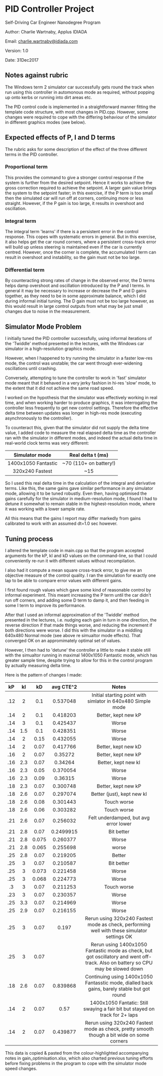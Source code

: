 # PID Controller Project

Self-Driving Car Engineer Nanodegree Program

Author: Charlie Wartnaby, Applus IDIADA

Email: charlie.wartnaby@idiada.com

Version: 1.0

Date: 31Dec2017

## Notes against rubric

The Windows term 2 simulator car successfully gets round the track when run
using this controller in automonous mode as required, without popping up onto
kerbs or running into dirt areas etc.

The PID control code is implemented in a straightforward manner fitting the
template code structure, with most changes in PID.cpp. However, some changes
were required to cope with the differing behaviour of the simulator in
different graphics modes (see below).

## Expected effects of P, I and D terms

The rubric asks for some description of the effect of the three different
terms in the PID controller.

### Proportional term

This provides the command to give a stronger control response if the system
is further from the desired setpoint. Hence it works to achieve the gross
correction required to achieve the setpoint. A larger gain value brings the system
to the setpoint faster; in this exercise, if the P term is too small
then the simulated car will run off at corners, continuing more or less
straight. However, if the P gain is too large, it results in overshoot
and oscillation.

### Integral term

The integral term 'learns' if there is a persistent error in the control
response. This copes with systematic errors in general. But in this exercise,
it also helps get the car round corners, where a persistent cross-track
error will build up unless steering is maintained even if the car is
currently centred. However, once the corner is complete, the accumulated
I term can result in overshoot and instability, so the gain must not be
too large.

### Differential term

By counteracting strong rates of change in the observed error, the D
terms helps damp overshoot and oscillation introduced by the P and I terms.
In general it may be necessary to increase or decrease the P and D gains
together, as they need to be in some approximate balance, which I did during
informal initial tuning. The D gain must not be too large however, as this
would result in large control outputs from what may be just small changes
due to noise in the measurement.

## Simulator Mode Problem

I initially tuned the PID controller successfully, using informal iterations
of the 'Twiddle' method presented in the lectures, with the Windows car
simulator in a high-resolution graphics mode.

However, when I happened to try running the simulator in a faster low-res
mode, the control was unstable; the car went through ever-widening
oscillations until crashing.

Conversely, attempting to tune the controller to work in 'fast' simulator
mode meant that it behaved in a very jerky fashion in hi-res 'slow' mode,
to the extent that it did not achieve the same road speed.

I worked on the hypothesis that the simulator was effectively working
in real time, and when working harder to produce graphics, it was
interrogating the controller less frequently to get new control settings.
Therefore the effective delta time between updates was longer in high-res
mode (executing asynchronously to the controller).

To counteract this, given that the simulator did not supply the delta
time value, I added code to measure the real elapsed delta time
as the controller ran with the simulator in different modes, and indeed
the actual delta time in real-world clock terms was very different:

|    Simulator mode    |    Real delta t (ms)   |
|:--------------------:|:--------------------------:|
| 1400x1050 Fantastic  |   ~70 (110+ on battery!)   |
| 320x240 Fastest      |   ~15                      |

So I used this real delta time in the calculation of the integral
and derivative terms. Like this, the same gains gave similar performance
in any simulator mode, allowing it to be tuned robustly. Even then,
having optimised the gains carefully for the simulator in medium-resolution
mode, I found I had to detune it somewhat to remain stable in the
highest-resolution mode, where it was working with a lower sample rate.

All this means that the gains I report may differ markedly from gains
calibrated to work with an assumed dt=1.0 sec however.

## Tuning process

I altered the template code in main.cpp so that the program accepted
arguments for the kP, kI and kD values on the command-line, so that
I could conveniently re-run it with different values without
recompilation.

I also had it compute a mean square cross-track error, to give me an
objective measure of the control quality. I ran the simulation for
exactly one lap to be able to compare error values with different gains.

I first found rough values which gave some kind of reasonable 
control by informal experiment. This meant increasing the P term until
the car didn't run off corners, and adding some D term to damp it,
and then feeding in some I term to improve its performance.

After that I used an informal approximation of the 'Twiddle' method
presented in the lectures, i.e. nudging each gain in turn in one
direction, the reverse direction if that made things worse, and reducing
the increment if both directions were worse. I did this with the
simulator in a middling 640x480 Normal mode (see above re simualtor
mode effects). That converged OK on an appromimately optimal set
of values.

However, I then had to 'detune' the controller a little to make it stable
still with the simualtor running in maximal 1400x1050 Fantastic mode,
which has greater sample time, despite trying to allow for this in the
control program by actually measuring delta time.

Here is the pattern of changes I made:

| kP | kI| kD | avg CTE^2 | Notes |
|:----:|:----:|:----:|:-----------:|:-------:|
| .12 | 2 | 0.1 | 0.537048 | Initial starting point with simlator in 640x480 Simple mode |
| .14 | 2 | 0.1 | 0.418203 | Better, kept new kP |
| .14 | 3 | 0.1 | 0.425437 | Worse |
| .14 | 1.5 | 0.1 | 0.428351 | Worse |
| .14 | 2 | 0.15 | 0.432055 | Worse |
| .14 | 2 | 0.07 | 0.417766 | Better, kept new kD |
| .16 | 2 | 0.07 | 0.35272 | Better, kept new kP |
| .16 | 2.3 | 0.07 | 0.34264 | Better, kept new kI |
| .16 | 2.3 | 0.05 | 0.370054 | Worse |
| .16 | 2.3 | 0.09 | 0.36315 | Worse |
| .18 | 2.3 | 0.07 | 0.300748 | Better, kept new kP |
| .18 | 2.6 | 0.07 | 0.297074 | Better (just), kept new kI |
| .18 | 2.6 | 0.08 | 0.301443 | Touch worse |
| .18 | 2.6 | 0.06 | 0.303282 | Touch worse |
| .21 | 2.6 | 0.07 | 0.256032 | Felt underdamped, but avg error lower |
| .21 | 2.8 | 0.07 | 0.2499915 | Bit better |
| .21 | 2.8 | 0.075 | 0.260377 | Worse |
| .21 | 2.8 | 0.065 | 0.255698 | worse |
| .25 | 2.8 | 0.07 | 0.219205 | Better |
| .25 | 3 | 0.07 | 0.210587 | Bit better |
| .25 | 3 | 0.073 | 0.221458 | Worse |
| .25 | 3 | 0.068 | 0.224773 | Worse |
| .3 | 3 | 0.07 | 0.211253 | Touch worse |
| .23 | 3 | 0.07 | 0.230357 | Worse |
| .25 | 3.3 | 0.07 | 0.214969 | Worse |
| .25 | 2.9 | 0.07 | 0.216155 | Worse |
| .25 | 3 | 0.07 | 0.197 | Rerun using 320x240 Fastest mode as check, performing well with these simulator settings OK |
| .25 | 3 | 0.07 |  | Rerun using 1400x1050 Fantastic mode as check, but got oscillatory and went off-track. Also on battery so CPU may be slowed down |
| .18 | 2.6 | 0.07 | 0.839868 | Continuing using 1400x1050 Fantasstic mode, dialled back gains, barely stable but got round |
| .14 | 2 | 0.07 | 0.57 | 1400x1050 Fantatic: Still swaying a fair bit but stayed on track for 2+ laps |
| .14 | 2 | 0.07 | 0.439877 | Rerun using 320x240 Fastest mode as check, pretty smooth though a bit wide on some corners |

This data is copied & pasted from the colour-highlighted accompanying notes in
gain_optimisation.xlsx, which also charted previous tuning efforts
before fixing problems in the program to cope with the simulator mode
speed changes.